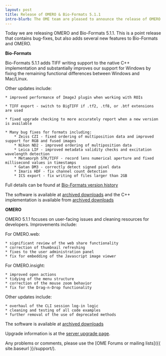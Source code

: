 ```yaml
---
layout: post
title: Release of OMERO & Bio-Formats 5.1.1
intro-blurb: The OME team are pleased to announce the release of OMERO & Bio-Formats 5.1.1
---
```

Today we are releasing OMERO and Bio-Formats 5.1.1. This is a point release that contains bug-fixes, but also adds several new features to Bio-Formats and OMERO.

**Bio-Formats**

Bio-Formats 5.1.1 adds TIFF writing support to the native C++ implementation and substantially improves our support for Windows by fixing the remaining functional differences between Windows and Mac/Linux.

Other updates include:

    * improved performance of ImageJ plugin when working with ROIs

    * TIFF export - switch to BigTIFF if .tf2, .tf8, or .btf extensions are used

    * fixed upgrade checking to more accurately report when a new version is available

    * Many bug fixes for formats including:
        * Zeiss CZI - fixed ordering of multiposition data and improved support for RGB and fused images
        * Nikon ND2 - improved ordering of multiposition data
        * Leica LIF - improved metadata validity checks and excitation wavelength detection
        * Metamorph STK/TIFF - record lens numerical aperture and fixed millisecond values in timestamps
        * Gatan DM3 - correctly detect signed pixel data
        * Imaris HDF - fix channel count detection
        * ICS export - fix writing of files larger than 2GB

Full details can be found at [Bio-Formats version history](http://www.openmicroscopy.org/site/support/bio-formats5.1/about/whats-new.html)

The software is available at [archived downloads](http://downloads.openmicroscopy.org/bio-formats/5.1.1) and the C++ implementation is available from [archived downloads](http://downloads.openmicroscopy.org/bio-formats-cpp/5.1.1/)

**OMERO**

OMERO 5.1.1 focuses on user-facing issues and cleaning resources for developers. Improvements include:

For OMERO.web:

    * significant review of the web share functionality
    * correction of thumbnail refreshing
    * fixes to the user administration panel
    * fix for embedding of the Javascript image viewer

For OMERO.insight:

    * improved open actions
    * tidying of the menu structure
    * correction of the mouse zoom behavior
    * fix for the Drag-n-Drop functionality

Other updates include:

    * overhaul of the CLI session log-in logic
    * cleaning and testing of all code examples
    * further removal of the use of deprecated methods

The software is available at [archived downloads](http://downloads.openmicroscopy.org/omero/5.1.1)

Upgrade information is at the [server upgrade page](http://www.openmicroscopy.org/site/support/omero5.1/sysadmins/server-upgrade.html).

Any problems or comments, please use the [OME Forums or mailing lists]({{ site.baseurl }}/support/).
